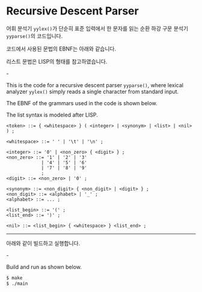 # Recursive Descent Parser

어휘 분석기 `yylex()`가 단순히 표준 입력에서 한 문자를 읽는 순환 하강 구문 분석기 `yyparse()`의 코드입니다.

코드에서 사용된 문법의 EBNF는 아래와 같습니다.

리스트 문법은 LISP의 형태를 참고하였습니다.

\-

This is the code for a recursive descent parser `yyparse()`, where lexical analyzer `yylex()` simply reads a single character from standard input.
 
The EBNF of the grammars used in the code is shown below.

The list syntax is modeled after LISP.

```EBNF
<token> ::= { <whitespace> } ( <integer> | <synonym> | <list> | <nil> ) ;

<whitespace> ::= ' ' | '\t' | '\n' ;

<integer> ::= '0' | <non_zero> { <digit> } ;
<non_zero> ::= '1' | '2' | '3'
             | '4' | '5' | '6'
             | '7' | '8' | '9'
             ;
<digit> ::= <non_zero> | '0' ;

<synonym> ::= <non_digit> { <non_digit> | <digit> } ;
<non_digit> ::= <alphabet> | '_' ;
<alphabet> ::= ... ;

<list_begin> ::= '(' ;
<list_end> ::= ')' ;

<nil> ::= <list_begin> { <whitespace> } <list_end> ;

```

---

아래와 같이 빌드하고 실행합니다.

\-

Build and run as shown below.

```Bash
$ make
$ ./main

```
